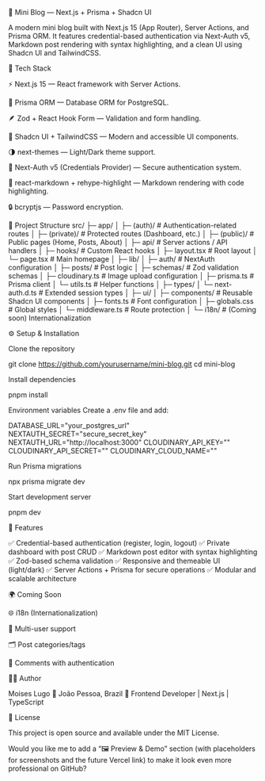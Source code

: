 📰 Mini Blog — Next.js + Prisma + Shadcn UI

A modern mini blog built with Next.js 15 (App Router), Server Actions, and Prisma ORM. It features credential-based authentication via Next-Auth v5, Markdown post rendering with syntax highlighting, and a clean UI using Shadcn UI and TailwindCSS.

🚀 Tech Stack

⚡ Next.js 15 — React framework with Server Actions.

🧠 Prisma ORM — Database ORM for PostgreSQL.

🪶 Zod + React Hook Form — Validation and form handling.

🎨 Shadcn UI + TailwindCSS — Modern and accessible UI components.

🌗 next-themes — Light/Dark theme support.

🔐 Next-Auth v5 (Credentials Provider) — Secure authentication system.

📝 react-markdown + rehype-highlight — Markdown rendering with code highlighting.

🔒 bcryptjs — Password encryption.

📁 Project Structure
src/
 ├─ app/
 │   ├─ (auth)/        # Authentication-related routes
 │   ├─ (private)/     # Protected routes (Dashboard, etc.)
 │   ├─ (public)/      # Public pages (Home, Posts, About)
 │   ├─ api/           # Server actions / API handlers
 │   ├─ hooks/         # Custom React hooks
 │   ├─ layout.tsx     # Root layout
 │   └─ page.tsx       # Main homepage
 │
 ├─ lib/
 │   ├─ auth/          # NextAuth configuration
 │   ├─ posts/         # Post logic
 │   ├─ schemas/       # Zod validation schemas
 │   ├─ cloudinary.ts  # Image upload configuration
 │   ├─ prisma.ts      # Prisma client
 │   └─ utils.ts       # Helper functions
 │
 ├─ types/
 │   └─ next-auth.d.ts # Extended session types
 │
 ├─ ui/
 │   ├─ components/    # Reusable Shadcn UI components
 │   ├─ fonts.ts       # Font configuration
 │   ├─ globals.css    # Global styles
 │   └─ middleware.ts  # Route protection
 │
 └─ i18n/              # (Coming soon) Internationalization

⚙️ Setup & Installation

Clone the repository

git clone https://github.com/yourusername/mini-blog.git
cd mini-blog


Install dependencies

pnpm install


Environment variables
Create a .env file and add:

DATABASE_URL="your_postgres_url"
NEXTAUTH_SECRET="secure_secret_key"
NEXTAUTH_URL="http://localhost:3000"
CLOUDINARY_API_KEY=""
CLOUDINARY_API_SECRET=""
CLOUDINARY_CLOUD_NAME=""


Run Prisma migrations

npx prisma migrate dev


Start development server

pnpm dev

🧩 Features

✅ Credential-based authentication (register, login, logout)
✅ Private dashboard with post CRUD
✅ Markdown post editor with syntax highlighting
✅ Zod-based schema validation
✅ Responsive and themeable UI (light/dark)
✅ Server Actions + Prisma for secure operations
✅ Modular and scalable architecture

🌍 Coming Soon

🌐 i18n (Internationalization)

🧱 Multi-user support

🗂 Post categories/tags

💬 Comments with authentication

🧑‍💻 Author

Moises Lugo
📍 João Pessoa, Brazil
💼 Frontend Developer | Next.js | TypeScript

📄 License

This project is open source and available under the MIT License.

Would you like me to add a “🖼️ Preview & Demo” section (with placeholders for screenshots and the future Vercel link) to make it look even more professional on GitHub?